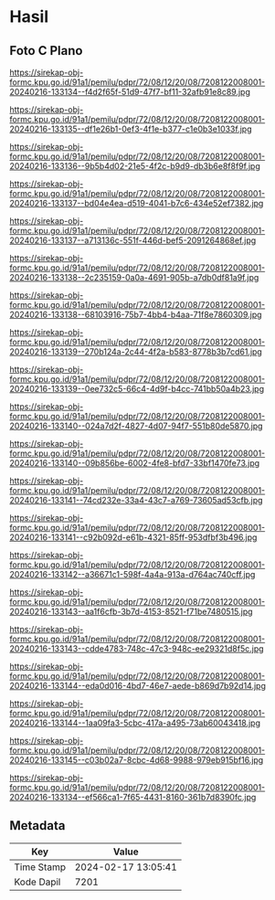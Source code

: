 # Hasil

## Foto C Plano

https://sirekap-obj-formc.kpu.go.id/91a1/pemilu/pdpr/72/08/12/20/08/7208122008001-20240216-133134--f4d2f65f-51d9-47f7-bf11-32afb91e8c89.jpg

https://sirekap-obj-formc.kpu.go.id/91a1/pemilu/pdpr/72/08/12/20/08/7208122008001-20240216-133135--df1e26b1-0ef3-4f1e-b377-c1e0b3e1033f.jpg

https://sirekap-obj-formc.kpu.go.id/91a1/pemilu/pdpr/72/08/12/20/08/7208122008001-20240216-133136--9b5b4d02-21e5-4f2c-b9d9-db3b6e8f8f9f.jpg

https://sirekap-obj-formc.kpu.go.id/91a1/pemilu/pdpr/72/08/12/20/08/7208122008001-20240216-133137--bd04e4ea-d519-4041-b7c6-434e52ef7382.jpg

https://sirekap-obj-formc.kpu.go.id/91a1/pemilu/pdpr/72/08/12/20/08/7208122008001-20240216-133137--a713136c-551f-446d-bef5-2091264868ef.jpg

https://sirekap-obj-formc.kpu.go.id/91a1/pemilu/pdpr/72/08/12/20/08/7208122008001-20240216-133138--2c235159-0a0a-4691-905b-a7db0df81a9f.jpg

https://sirekap-obj-formc.kpu.go.id/91a1/pemilu/pdpr/72/08/12/20/08/7208122008001-20240216-133138--68103916-75b7-4bb4-b4aa-71f8e7860309.jpg

https://sirekap-obj-formc.kpu.go.id/91a1/pemilu/pdpr/72/08/12/20/08/7208122008001-20240216-133139--270b124a-2c44-4f2a-b583-8778b3b7cd61.jpg

https://sirekap-obj-formc.kpu.go.id/91a1/pemilu/pdpr/72/08/12/20/08/7208122008001-20240216-133139--0ee732c5-66c4-4d9f-b4cc-741bb50a4b23.jpg

https://sirekap-obj-formc.kpu.go.id/91a1/pemilu/pdpr/72/08/12/20/08/7208122008001-20240216-133140--024a7d2f-4827-4d07-94f7-551b80de5870.jpg

https://sirekap-obj-formc.kpu.go.id/91a1/pemilu/pdpr/72/08/12/20/08/7208122008001-20240216-133140--09b856be-6002-4fe8-bfd7-33bf1470fe73.jpg

https://sirekap-obj-formc.kpu.go.id/91a1/pemilu/pdpr/72/08/12/20/08/7208122008001-20240216-133141--74cd232e-33a4-43c7-a769-73605ad53cfb.jpg

https://sirekap-obj-formc.kpu.go.id/91a1/pemilu/pdpr/72/08/12/20/08/7208122008001-20240216-133141--c92b092d-e61b-4321-85ff-953dfbf3b496.jpg

https://sirekap-obj-formc.kpu.go.id/91a1/pemilu/pdpr/72/08/12/20/08/7208122008001-20240216-133142--a36671c1-598f-4a4a-913a-d764ac740cff.jpg

https://sirekap-obj-formc.kpu.go.id/91a1/pemilu/pdpr/72/08/12/20/08/7208122008001-20240216-133143--aa1f6cfb-3b7d-4153-8521-f71be7480515.jpg

https://sirekap-obj-formc.kpu.go.id/91a1/pemilu/pdpr/72/08/12/20/08/7208122008001-20240216-133143--cdde4783-748c-47c3-948c-ee29321d8f5c.jpg

https://sirekap-obj-formc.kpu.go.id/91a1/pemilu/pdpr/72/08/12/20/08/7208122008001-20240216-133144--eda0d016-4bd7-46e7-aede-b869d7b92d14.jpg

https://sirekap-obj-formc.kpu.go.id/91a1/pemilu/pdpr/72/08/12/20/08/7208122008001-20240216-133144--1aa09fa3-5cbc-417a-a495-73ab60043418.jpg

https://sirekap-obj-formc.kpu.go.id/91a1/pemilu/pdpr/72/08/12/20/08/7208122008001-20240216-133145--c03b02a7-8cbc-4d68-9988-979eb915bf16.jpg

https://sirekap-obj-formc.kpu.go.id/91a1/pemilu/pdpr/72/08/12/20/08/7208122008001-20240216-133134--ef566ca1-7f65-4431-8160-361b7d8390fc.jpg


## Metadata

| Key        | Value               |
| ---------- | ------------------- |
| Time Stamp | 2024-02-17 13:05:41 |
| Kode Dapil | 7201                |



